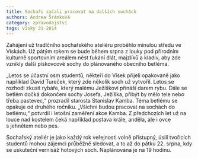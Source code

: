 ```yaml
---
title: Sochaři začali pracovat na dalších sochách 
authors: Andrea Šrámková
category: zpravodajství
tags: Vísky 31-2014 
---
```


Zahájení už tradičního sochařského ateliéru proběhlo minulou středu ve Vískách. Už pátým rokem se bude během srpna z louky pod přírodním kulturně sportovním areálem nést ťukání dlát, majzlíků a kladiv, aby zde vznikly další pískovcové sochy do plánovaného obecního betléma.

„Letos se účastní osm studentů, někteří do Vísek přijeli opakovaně jako například David Tureček, který zde několik soch už vytvořil. Letos se rozhodl zkusit rybáře, který malému Ježíškovi přináší darem rybu. Dále se betlém dočká dokončení sochy Josefa, Ježíška, přibýt by mělo tele nebo třeba pastevec,“ prozradil starosta Stanislav Kamba. Téma betlému se opakuje od druhého ročníku. „Všichni budou pracovat na sochách do betlému,“ potvrdil i letošní zaměření akce Kamba. Z předchozích let už na louce nad kostelem čeká například postava krále, anděla, ale i ovce s jehnětem nebo pes.

Sochařský ateliér je jako každý rok veřejnosti volně přístupný, úsilí tvořících studentů mohou zájemci průběžně sledovat, a to až do pátku 22. srpna, kdy se uskuteční vernisáž hotových soch. Naplánována je na 19 hodinu.